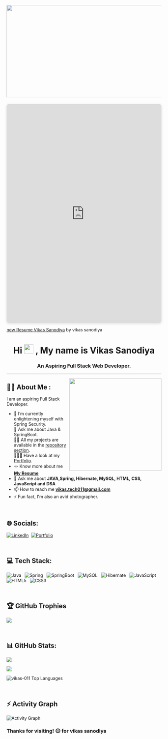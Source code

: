 <!-- ### Hello, I'm Vikas Sanodiya! 👋 -->

<!-- <h1>Hello, I'm Vikas Sanodiya! </h1> -->
<div align="center">
  <img src="https://media.giphy.com/media/dWesBcTLavkZuG35MI/giphy.gif" width="600" height="300"/>
</div>
<div style="position: relative; width: 100%; height: 0; padding-top: 141.4286%;
 padding-bottom: 0; box-shadow: 0 2px 8px 0 rgba(63,69,81,0.16); margin-top: 1.6em; margin-bottom: 0.9em; overflow: hidden;
 border-radius: 8px; will-change: transform;">
  <iframe loading="lazy" style="position: absolute; width: 100%; height: 100%; top: 0; left: 0; border: none; padding: 0;margin: 0;"
    src="https:&#x2F;&#x2F;www.canva.com&#x2F;design&#x2F;DAFuuVzD3UY&#x2F;view?embed" allowfullscreen="allowfullscreen" allow="fullscreen">
  </iframe>
</div>
<a href="https:&#x2F;&#x2F;www.canva.com&#x2F;design&#x2F;DAFuuVzD3UY&#x2F;view?utm_content=DAFuuVzD3UY&amp;utm_campaign=designshare&amp;utm_medium=embeds&amp;utm_source=link" target="_blank" rel="noopener">new Resume Vikas Sanodiya</a> by vikas sanodiya
<h1 align="center">Hi <span><img src="https://media.giphy.com/media/hvRJCLFzcasrR4ia7z/giphy.gif" width="30px"/>
</span>, My name is Vikas Sanodiya</h1>
<h3 align="center">An Aspiring Full Stack Web Developer.</h3>

---

<img src="https://user-images.githubusercontent.com/56123405/177257029-97b74749-6158-42db-a3bc-c4f8f80db01c.png" align="right" width=300>

## :man_technologist: About Me :

I am an aspiring Full Stack Developer.

- 🌱 I’m currently enlightening myself with Spring Security.
  <br>
  💬 Ask me about Java & SpringBoot.
  <br>
  👨‍💻 All my projects are available in the [repository section](https://github.com/vikas-011?tab=repositories).
  <br>
  👨🏻‍🎓 Have a look at my [Portfolio](https://vikas-011.github.io/).
  <br>
- 🪢 Know more about me **[My Resume](https://drive.google.com/file/d/1IEaQZ-84AfoAtweWqwHMa0gbD5II87MW/view?usp=sharing)**
  <br>
- 💬 Ask me about **JAVA,Spring, Hibernate, MySQL, HTML, CSS, JavaScript and DSA**
  <br>
- 📫 How to reach me **vikas.tech011@gmail.com**
  <br>
- ⚡ Fun fact, I'm also an avid photographer.

<br>

## 🌐 Socials:

[![LinkedIn](https://img.shields.io/badge/LinkedIn-%230077B5.svg?logo=linkedin&logoColor=white)](https://linkedin.com/in/vikas-sanodiya-117129252)&nbsp;
[![Portfolio](https://img.shields.io/badge/Portfolio-%231DA1F2.svg?logo=Portfolio&logoColor=white)](https://vikas-011.github.io/)&nbsp;

<br>

## 💻 Tech Stack:

![Java](https://img.shields.io/badge/java-%23ED8B00.svg?style=for-the-badge&logo=java&logoColor=white)&nbsp;&nbsp;
![Spring](https://img.shields.io/badge/spring-%23ED8B00.svg?style=for-the-badge&logo=spring&logoColor=white)&nbsp;&nbsp;
![SpringBoot](https://img.shields.io/badge/springboot-%236DB33F.svg?style=for-the-badge&logo=spring&logoColor=white)&nbsp;&nbsp;
![MySQL](https://img.shields.io/badge/mysql-%2300f.svg?style=for-the-badge&logo=mysql&logoColor=white)&nbsp;&nbsp;
![Hibernate](https://img.shields.io/badge/hibernate-bcae79?style=for-the-badge&logo=hibernate&logoColor=white)&nbsp;&nbsp;
![JavaScript](https://img.shields.io/badge/javascript-%23323330.svg?style=for-the-badge&logo=javascript&logoColor=%23F7DF1E)&nbsp;&nbsp;
![HTML5](https://img.shields.io/badge/html5-%23E34F26.svg?style=for-the-badge&logo=html5&logoColor=white)&nbsp;&nbsp;
![CSS3](https://img.shields.io/badge/css3-%231572B6.svg?style=for-the-badge&logo=css3&logoColor=white)&nbsp;&nbsp;

<br>

## 🏆 GitHub Trophies

![](https://github-profile-trophy.vercel.app/?username=vikas-011&theme=radical&no-frame=false&no-bg=false&margin-w=4)

<br>

## 📊 GitHub Stats:

<!-- Total Stats -->

![](https://github-readme-stats-sigma-five.vercel.app/api?username=vikas-011&theme=gotham&hide_border=false&include_all_commits=false&count_private=true)<br/>

<!-- Streak Stats -->

![](https://github-readme-streak-stats.herokuapp.com/?user=vikas-011&theme=gotham&hide_border=false)<br/>

<!-- Top Languages -->

![vikas-011 Top Languages](https://github-readme-stats.vercel.app/api/top-langs/?username=vikas-011&theme=monokai&show_icons=true&hide_border=true&layout=compact)

<br>

## ⚡ Activity Graph

<img alt="Activity Graph" src="https://github-readme-activity-graph.vercel.app/graph?username=vikas-011&theme=gotham&hide_border=true"/>

### Thanks for visiting! 😊 for vikas sanodiya
